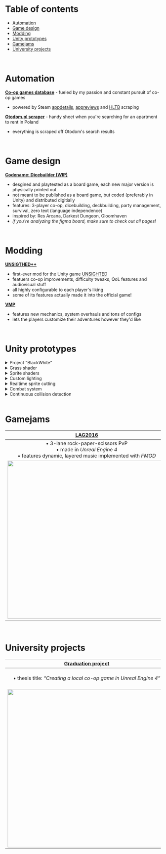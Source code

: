 # Table of contents
- [Automation](https://github.com/Vheos/Portfolio/tree/master/README.md#automation)
- [Game design](https://github.com/Vheos/Portfolio/tree/master/README.md#game-design)
- [Modding](https://github.com/Vheos/Portfolio/tree/master/README.md#modding)
- [Unity prototypes](https://github.com/Vheos/Portfolio/tree/master/README.md#unity-prototypes)
- [Gamejams](https://github.com/Vheos/Portfolio/tree/master/README.md#gamejams)
- [University projects](https://github.com/Vheos/Portfolio/tree/master/README.md#university-projects)

</br>

# Automation

[**Co-op games database**](https://docs.google.com/spreadsheets/d/1ca1RrQJ_UMNOvColaOyzUN1R6e0BFmu2AcLVDrNb7Hw/edit#gid=2114306330&fvid=1064575396) - fueled by my passion and constant pursuit of co-op games
- powered by Steam [appdetails](https://store.steampowered.com/api/appdetails?appids=753640&cc=pl&l=pl), [appreviews](https://store.steampowered.com/appreviews/753640?json=1&purchase_type=all&num_per_page=0) and [HLTB](https://howlongtobeat.com/game/57527) scraping

[**Otodom.pl scraper**](https://docs.google.com/spreadsheets/d/1IXpku6W2ggkiyMPukTKKjVR5DbERJ5UHmP1wQQiLDGk/edit#gid=0&fvid=478065337) - handy sheet when you're searching for an apartment to rent in Poland
- everything is scraped off Otodom's search results

</br>

# Game design

[**Codename: Dicebuilder (WIP)**](https://www.figma.com/file/HqrI1lT0AxoTWODgipWzXh/Dicebuilder-v3?type=design&node-id=39-46816&mode=design)
- desgined and playtested as a board game, each new major version is physically printed out
- not meant to be published as a board game, but coded (preferably in Unity) and distributed digitially
- features: 3-player co-op, dicebuilding, deckbuilding, party management, survival, zero text (language independence)
- inspired by: Res Arcana, Darkest Dungeon, Gloomhaven
- _if you're analyzing the figma board, make sure to check out all pages!_

</br>

# Modding

[**UNSIGTHED++**](https://github.com/Vheos/Mods.UNSIGHTED#readme)
- first-ever mod for the Unity game [UNSIGHTED](https://store.steampowered.com/app/1062110/UNSIGHTED/)
- featuers co-op improvements, difficulty tweaks, QoL features and audiovisual stuff
- all highly configurable to each player's liking
- some of its features actually made it into the official game!

[**VMP**](https://www.nexusmods.com/outward/mods/203?tab=posts)
- features new mechanics, system overhauls and tons of configs
- lets the players customize their adventures however they'd like

</br>


# Unity prototypes

<details><summary>Project "BlackWhite"</summary>
  
https://user-images.githubusercontent.com/9155825/161656755-16bd5393-123c-4996-b01b-2dd09acb1b71.mp4

https://user-images.githubusercontent.com/9155825/161656760-4e994fac-e2b7-4687-8c60-cda2342605d2.mp4

</details>


<details><summary>Grass shader</summary>
  
https://user-images.githubusercontent.com/9155825/157522916-7f634a50-b474-4b91-a244-abfa9a44fb9b.mp4

https://user-images.githubusercontent.com/9155825/157522925-2b61e2a0-0794-43c4-9c04-1fe7e756579f.mp4

https://user-images.githubusercontent.com/9155825/157522931-211c554c-6d0d-4dfe-9bf6-e0c69bdaae85.mp4
</details>


<details><summary>Sprite shaders</summary>  

https://user-images.githubusercontent.com/9155825/157524398-fbdc8488-8cd7-4f16-bfbb-6c97b136ec84.mp4

https://user-images.githubusercontent.com/9155825/157524370-1b754b82-4662-4c8c-a5ca-a092559ff851.mp4
</details>


<details><summary>Custom lighting</summary>  

https://user-images.githubusercontent.com/9155825/157523254-115d58a3-db68-4ff4-8613-c0fb6506dcb7.mp4
  
https://user-images.githubusercontent.com/9155825/157523245-77c7e2e5-93a8-4aba-908b-7ab5701b99ef.mp4
</details>


<details><summary>Realtime sprite cutting</summary>  

https://user-images.githubusercontent.com/9155825/157522587-90e02b75-1f6e-4776-a99b-3d4ea5feba71.mp4

https://user-images.githubusercontent.com/9155825/157522725-72bab01e-da8c-4c84-bfea-c9785e497ddf.mp4

https://user-images.githubusercontent.com/9155825/157522728-5814c20d-076c-4945-b4e1-7c64eeb26ddc.mp4

https://user-images.githubusercontent.com/9155825/157522737-f07efc05-9c74-4ba9-b89c-202964bd97a6.mp4
</details>


<details><summary>Combat system</summary>  

https://user-images.githubusercontent.com/9155825/157524288-d7975208-ba18-473c-b39f-fd58dcf00ff2.mp4

https://user-images.githubusercontent.com/9155825/157524298-4f8fc9ea-c49f-4f62-bb1a-043c2b0dd62b.mp4

https://user-images.githubusercontent.com/9155825/157524311-58522723-be5f-4c8b-b1e0-59c82d4ec781.mp4
</details>


<details><summary>Continuous collision detection</summary>
  
https://user-images.githubusercontent.com/9155825/157521474-a21ca826-0944-477e-8ba2-53973a362611.mp4
  
https://user-images.githubusercontent.com/9155825/157521768-6ba6a576-3d4e-4961-b012-836d99822c40.mp4

https://user-images.githubusercontent.com/9155825/157521999-f5fc4884-9c00-4c89-b6ba-3649dc9176a5.mp4
</details>
</br>

# Gamejams
<div align="left">
  <table>
    <thead>
      <tr>
        <th align="center"><a href="https://drive.google.com/file/d/1UL_L2pVADPE-8gWqV2V438vn8IJdiF7T">LAG2016</a></th>
        <th align="center"><a href="https://drive.google.com/file/d/1z8Psk855zGZScVDYsO_suKnxezBYRkFq">LAG2015</a></th>
        <th align="center"><a href="https://drive.google.com/file/d/1ItNE2wB00IE3N7VK1eAn4il3MKSZRkkt">LAG2014</a></th>
      </tr>
    </thead>
    <tbody>
      <tr>
        <td align="center">
          • 3-lane rock-paper-scissors PvP<br/>
          • made in <i>Unreal Engine 4</i><br/>
          • features dynamic, layered music implemented with <i>FMOD</i>
        </td>
        <td align="center">
          • side-scrolling shooter<br/>
          • made in <i>Unreal Engine 4</i>
        </td>
        <td align="center">
          • point-and-click<br/>
          • made in <i>GameMaker</i>
        </td>
      </tr>   
      <tr>
        <td align="center">
          <a href="https://drive.google.com/file/d/1UL_L2pVADPE-8gWqV2V438vn8IJdiF7T">
            <img src="https://lh3.googleusercontent.com/d/1UL_L2pVADPE-8gWqV2V438vn8IJdiF7T" width="512">
          </a>
        </td>
        <td align="center">
          <a href="https://drive.google.com/file/d/1z8Psk855zGZScVDYsO_suKnxezBYRkFq">
            <img src="https://lh3.googleusercontent.com/d/1z8Psk855zGZScVDYsO_suKnxezBYRkFq" width="512">
          </a>
        </td>
        <td align="center">
          <a href="https://drive.google.com/file/d/1ItNE2wB00IE3N7VK1eAn4il3MKSZRkkt">
            <img src="https://lh3.googleusercontent.com/d/1ItNE2wB00IE3N7VK1eAn4il3MKSZRkkt" width="512">
          </a>
        </td>
      </tr>      
    </tbody>
  </table>
</div>
<br/>

# University projects
<div align="left">
  <table>
    <thead>
      <tr>
        <th align="center"><a href="https://drive.google.com/file/d/1_dbaRW28PSrd18lSSjE0ZrKVGscb5iIe">Graduation project</a></th>
        <th align="center"><a href="https://drive.google.com/file/d/1CtLbVri9an-wn7QnD5D4K_k0BUcTtIs7">Game engine</a></th>
        <th align="center"><a href="https://drive.google.com/file/d/1eKclgFEtGaW5XPXki3UBCGedmUl_P_4t">AI</a></th>
      </tr>
    </thead>
    <tbody>
      <tr>
        <td align="center">
          • thesis title: <i>“Creating a local co-op game in Unreal Engine 4”</i><br/>
        </td>
        <td align="center">
          • written from scratch in <i>C#</i> and <i>OpenGL</i><br/>
          • supports 3D graphics, sprite animations, convex collisions and player input
        </td>
        <td align="center">
          • written in <i>JavaScript</i> using <i>Enchant.js</i><br/>
          • features <i>Monte-Carlo Tree Search</i> for finding optimal moves
        </td>
      </tr>      
      <tr>
        <td align="center">
          <a href="https://drive.google.com/file/d/1_dbaRW28PSrd18lSSjE0ZrKVGscb5iIe">
            <img src="https://lh3.googleusercontent.com/d/1_dbaRW28PSrd18lSSjE0ZrKVGscb5iIe" width="512">
          </a>
        </td>
        <td align="center">
          <a href="https://drive.google.com/file/d/1CtLbVri9an-wn7QnD5D4K_k0BUcTtIs7">
            <img src="https://lh3.googleusercontent.com/d/1CtLbVri9an-wn7QnD5D4K_k0BUcTtIs7" width="512">
          </a>
        </td>
        <td align="center">
          <a href="https://drive.google.com/file/d/1eKclgFEtGaW5XPXki3UBCGedmUl_P_4t">
            <img src="https://lh3.googleusercontent.com/d/1eKclgFEtGaW5XPXki3UBCGedmUl_P_4t" width="512">
          </a>
        </td>
      </tr>      
    </tbody>
  </table>
</div>
